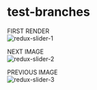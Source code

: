 # test-branches

FIRST RENDER <br>
![redux-slider-1](https://user-images.githubusercontent.com/72414745/100002107-6833d780-2dc4-11eb-9f05-6d0c03b5658a.jpg)

NEXT IMAGE <br>
![redux-slider-2](https://user-images.githubusercontent.com/72414745/100002108-6833d780-2dc4-11eb-8642-18fc1d8184ef.jpg)

PREVIOUS IMAGE <br>
![redux-slider-3](https://user-images.githubusercontent.com/72414745/100002101-6702aa80-2dc4-11eb-9f44-2164cfd10597.jpg)
